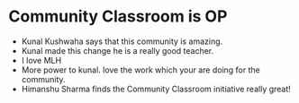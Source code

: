# Community Classroom is OP

- Kunal Kushwaha says that this community is amazing.
- Kunal made this change he is a really good teacher.
- I love MLH
- More power to kunal. love the work which your are doing for the community.
- Himanshu Sharma finds the Community Classroom initiative really great!
